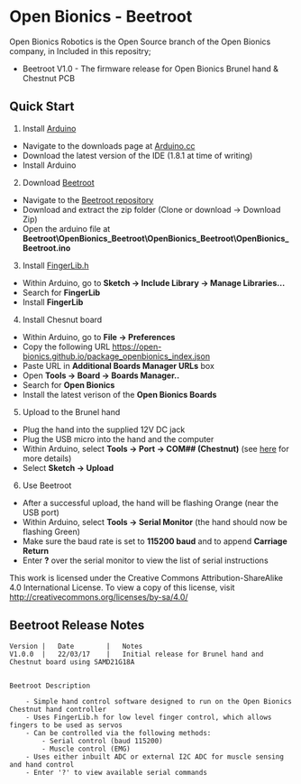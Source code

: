 # Open Bionics - Beetroot

Open Bionics Robotics is the Open Source branch of the Open Bionics company, in 
Included in this repositry;

- Beetroot V1.0 - The firmware release for Open Bionics Brunel hand & Chestnut PCB 

## Quick Start
1. Install [Arduino](https://www.arduino.cc)
* Navigate to the downloads page at [Arduino.cc](https://www.arduino.cc/en/Main/Software)
* Download the latest version of the IDE (1.8.1 at time of writing)
* Install Arduino
2. Download [Beetroot](https://github.com/Open-Bionics/Beetroot) 
* Navigate to the [Beetroot repository](https://github.com/Open-Bionics/Beetroot) 
* Download and extract the zip folder (Clone or download -> Download Zip)
* Open the arduino file at **Beetroot\OpenBionics_Beetroot\OpenBionics_Beetroot\OpenBionics_Beetroot.ino**
3. Install [FingerLib.h](https://github.com/Open-Bionics/FingerLib)
* Within Arduino, go to **Sketch -> Include Library -> Manage Libraries...**
* Search for **FingerLib**
* Install **FingerLib**
4. Install Chesnut board
* Within Arduino, go to **File -> Preferences**
* Copy the following URL https://open-bionics.github.io/package_openbionics_index.json
* Paste URL in **Additional Boards Manager URLs** box
* Open **Tools -> Board -> Boards Manager..**
* Search for **Open Bionics**
* Install the latest verison of the **Open Bionics Boards**
5. Upload to the Brunel hand
* Plug the hand into the supplied 12V DC jack
* Plug the USB micro into the hand and the computer
* Within Arduino, select **Tools -> Port -> COM## (Chestnut)** (see [here](https://www.arduino.cc/en/guide/troubleshooting#toc16) for more details)
* Select **Sketch -> Upload**
6. Use Beetroot
* After a successful upload, the hand will be flashing Orange (near the USB port)
* Within Arduino, select **Tools -> Serial Monitor** (the hand should now be flashing Green)
* Make sure the baud rate is set to **115200 baud** and to append **Carriage Return**
* Enter **?** over the serial monitor to view the list of serial instructions

This work is licensed under the Creative Commons Attribution-ShareAlike 4.0 International License.
To view a copy of this license, visit http://creativecommons.org/licenses/by-sa/4.0/


## Beetroot Release Notes

	Version	|	Date		|	Notes
	V1.0.0	|	22/03/17	|	Initial release for Brunel hand and Chestnut board using SAMD21G18A


	Beetroot Description

		- Simple hand control software designed to run on the Open Bionics Chestnut hand controller
		- Uses FingerLib.h for low level finger control, which allows fingers to be used as servos
		- Can be controlled via the following methods:
			- Serial control (baud 115200)
			- Muscle control (EMG)
		- Uses either inbuilt ADC or external I2C ADC for muscle sensing and hand control
		- Enter '?' to view available serial commands
